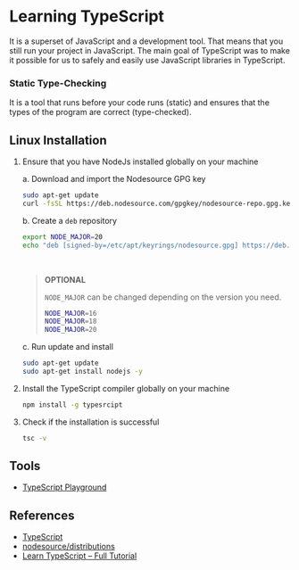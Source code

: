 # Learning TypeScript

It is a superset of JavaScript and a development tool. That means that you still run your project in JavaScript. The main goal of TypeScript was to make it possible for us to safely and easily use JavaScript libraries in TypeScript.

### Static Type-Checking
It is a tool that runs before your code runs (static) and ensures that the types of the program are correct (type-checked).

## Linux Installation
1. Ensure that you have NodeJs installed globally on your machine
    
    a. Download and import the Nodesource GPG key
      ```bash
      sudo apt-get update
      curl -fsSL https://deb.nodesource.com/gpgkey/nodesource-repo.gpg.key | sudo gpg --dearmor -o /etc/apt/keyrings/nodesource.gpg
      ```

    b. Create a `deb` repository
      ```bash
      export NODE_MAJOR=20
      echo "deb [signed-by=/etc/apt/keyrings/nodesource.gpg] https://deb.nodesource.com/node_$NODE_MAJOR.x nodistro main" | sudo tee /etc/apt/sources.list.d/nodesource.list
      ```

      <br/>

      > **OPTIONAL**
      >
      > `NODE_MAJOR` can be changed depending on the version you need.
      >
      > ```bash
      > NODE_MAJOR=16
      > NODE_MAJOR=18
      > NODE_MAJOR=20
      > ```

    c. Run update and install
      ```bash
      sudo apt-get update
      sudo apt-get install nodejs -y
      ```

2. Install the TypeScript compiler globally on your machine
   
    ```bash
    npm install -g typesrcipt
    ```

3. Check if the installation is successful
    
    ```bash
    tsc -v
    ```

## Tools
* [TypeScript Playground](https://www.typescriptlang.org/play/)

## References
* [TypeScript](https://www.typescriptlang.org/)
* [nodesource/distributions](https://github.com/nodesource/distributions)
* [Learn TypeScript – Full Tutorial](https://www.youtube.com/watch?v=30LWjhZzg50)